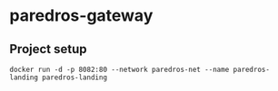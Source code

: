 # paredros-gateway

## Project setup
```
docker run -d -p 8082:80 --network paredros-net --name paredros-landing paredros-landing
```
